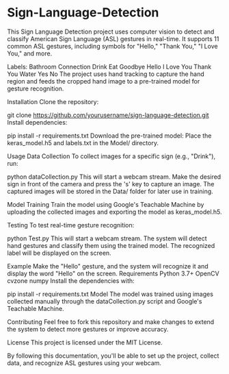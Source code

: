 # Sign-Language-Detection
This Sign Language Detection project uses computer vision to detect and classify American Sign Language (ASL) gestures in real-time. It supports 11 common ASL gestures, including symbols for "Hello," "Thank You," "I Love You," and more.

Labels:
Bathroom
Connection
Drink
Eat
Goodbye
Hello
I Love You
Thank You
Water
Yes
No
The project uses hand tracking to capture the hand region and feeds the cropped hand image to a pre-trained model for gesture recognition.

Installation
Clone the repository:



git clone https://github.com/yourusername/sign-language-detection.git
Install dependencies:

pip install -r requirements.txt
Download the pre-trained model: Place the keras_model.h5 and labels.txt in the Model/ directory.

Usage
Data Collection
To collect images for a specific sign (e.g., "Drink"), run:


python dataCollection.py
This will start a webcam stream. Make the desired sign in front of the camera and press the 's' key to capture an image. The captured images will be stored in the Data/ folder for later use in training.

Model Training
Train the model using Google's Teachable Machine by uploading the collected images and exporting the model as keras_model.h5.

Testing
To test real-time gesture recognition:


python Test.py
This will start a webcam stream. The system will detect hand gestures and classify them using the trained model. The recognized label will be displayed on the screen.

Example
Make the "Hello" gesture, and the system will recognize it and display the word "Hello" on the screen.
Requirements
Python 3.7+
OpenCV
cvzone
numpy
Install the dependencies with:

pip install -r requirements.txt
Model
The model was trained using images collected manually through the dataCollection.py script and Google's Teachable Machine.

Contributing
Feel free to fork this repository and make changes to extend the system to detect more gestures or improve accuracy.

License
This project is licensed under the MIT License.

By following this documentation, you'll be able to set up the project, collect data, and recognize ASL gestures using your webcam.
